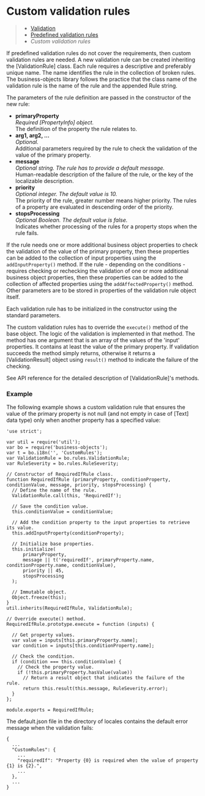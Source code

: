 # Custom validation rules

> * [Validation](/model-definitions/validation)
> * [Predefined validation rules](predefined)
> * _Custom validation rules_

If predefined validation rules do not cover the requirements, then custom validation rules
are needed. A new validation rule can be created inheriting the [ValidationRule] class.
Each rule requires a descriptive and preferably unique name. The name identifies the rule
in the collection of broken rules. The business-objects library follows the practice that
the class name of the validation rule is the name of the rule and the appended Rule string.

The parameters of the rule definition are passed in the constructor of the new rule:

* __primaryProperty__  
  _Required [PropertyInfo] object._  
  The definition of the property the rule relates to.
* __arg1, arg2, ...__  
  _Optional._  
  Additional parameters required by the rule to check the validation of the value of the
  primary property.
* __message__  
  _Optional string. The rule has to provide a default message._  
  Human-readable description of the failure of the rule, or the key of the localizable
  description.
* __priority__  
  _Optional integer. The default value is 10._  
  The priority of the rule, greater number means higher priority. 
  The rules of a property are evaluated in descending order of the priority.
* __stopsProcessing__  
  _Optional Boolean. The default value is false._  
  Indicates whether processing of the rules for a property stops when the rule fails.

If the rule needs one or more additional business object properties to check the validation
of the value of the primary property, then these properties can be added to the collection
of input properties using the `addInputProperty()` method. If the rule - depending on the
conditions - requires checking or rechecking the validation of one or more additional
business object properties, then these properties can be added to the collection of affected
properties using the `addAffectedProperty()` method. Other parameters are to be stored in
properties of the validation rule object itself.

Each validation rule has to be initialized in the constructor using the standard parameters.

The custom validation rules has to override the `execute()` method of the base object.
The logic of the validation is implemented in that method. The method has one argument that
is an array of the values of the 'input' properties. It contains at least the value of the
primary property. If validation succeeds the method simply returns, otherwise it returns a
[ValidationResult] object using `result()` method to indicate the failure of the checking.

See API reference for the detailed description of [ValidationRule]'s methods.

### Example

The following example shows a custom validation rule that ensures the value of the primary
property is not null (and not empty in case of [Text] data type) only when another property
has a specified value:

```
'use strict';

var util = require('util');
var bo = require('business-objects');
var t = bo.i18n('', 'CustomRules');
var ValidationRule = bo.rules.ValidationRule;
var RuleSeverity = bo.rules.RuleSeverity;

// Constructor of RequiredIfRule class.
function RequiredIfRule (primaryProperty, conditionProperty, conditionValue, message, priority, stopsProcessing) {
  // Define the name of the rule.
  ValidationRule.call(this, 'RequiredIf');

  // Save the condition value.
  this.conditionValue = conditionValue;

  // Add the condition property to the input properties to retrieve its value.
  this.addInputProperty(conditionProperty);

  // Initialize base properties.
  this.initialize(
      primaryProperty,
      message || t('requiredIf', primaryProperty.name, conditionProperty.name, conditionValue),
      priority || 45,
      stopsProcessing
  );

  // Immutable object.
  Object.freeze(this);
}
util.inherits(RequiredIfRule, ValidationRule);

// Override execute() method.
RequiredIfRule.prototype.execute = function (inputs) {

  // Get property values.
  var value = inputs[this.primaryProperty.name];
  var condition = inputs[this.conditionProperty.name];

  // Check the condition.
  if (condition === this.conditionValue) {
    // Check the property value.
    if (!this.primaryProperty.hasValue(value))
      // Return a result object that indicates the failure of the rule.
      return this.result(this.message, RuleSeverity.error);
  }
};

module.exports = RequiredIfRule;
```

The default.json file in the directory of locales contains the default error message
when the validation fails:

```
{
  ...
  "CustomRules": {
    ...
    "requiredIf": "Property {0} is required when the value of property {1} is {2}.",
    ...
  },
  ...
}
```
